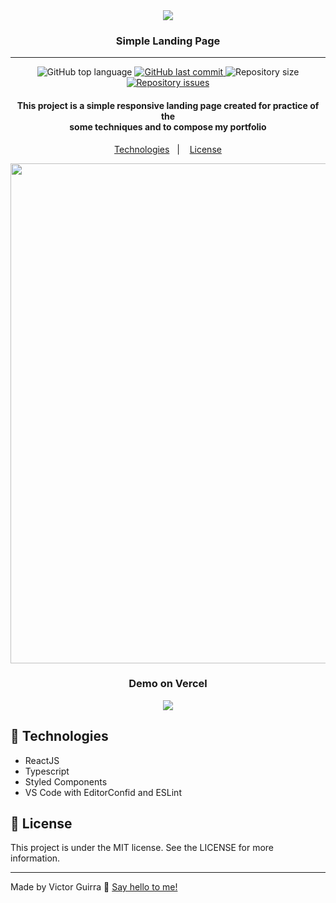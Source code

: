 <div align="center">
    <img src="https://i.ibb.co/D1R5YYT/Group.png" />
</div>

<h3 align="center">Simple Landing Page</h3>

---

<p align="center">

<img alt="GitHub top language" src="https://img.shields.io/github/languages/top/victorguirra/fylo_website">

<a href="https://github.com/victorguirra/fylo_website/commits/master">
    <img alt="GitHub last commit" src="https://img.shields.io/github/last-commit/victorguirra/fylo_website">
</a>

<img alt="Repository size" src="https://img.shields.io/github/repo-size/victorguirra/fylo_website">

<a href="https://github.com/victorguirra/fylo_website/issues">
    <img alt="Repository issues" src="https://img.shields.io/github/issues/victorguirra/fylo_website">
</a>

</p>

<h4 align="center">
    This project is a simple responsive landing page created for practice of the <br/> some techniques and to compose my portfolio
</h4>

<p align="center">
  <a href="#rocket-technologies">Technologies</a>&nbsp;&nbsp;&nbsp;|&nbsp;&nbsp;&nbsp;
  <a href="#memo-license">License</a>
</p>

<div align="center">
    <img src="https://i.ibb.co/FB8zdVK/third.png" width="800"/>
</div>

<div align="center">
    <h3>Demo on Vercel</h3>
    <a href="https://fylo-website-rust.vercel.app/" target="blank">
        <img src="https://i.ibb.co/kmJ3bwB/Group-1.png" />
    </a>
</div>

## 🚀 Technologies

- ReactJS
- Typescript
- Styled Components
- VS Code with EditorConfid and ESLint

## 📝 License

This project is under the MIT license. See the LICENSE for more information.

---

Made by Victor Guirra 👋 [Say hello to me!](https://www.linkedin.com/in/victorguirra/)